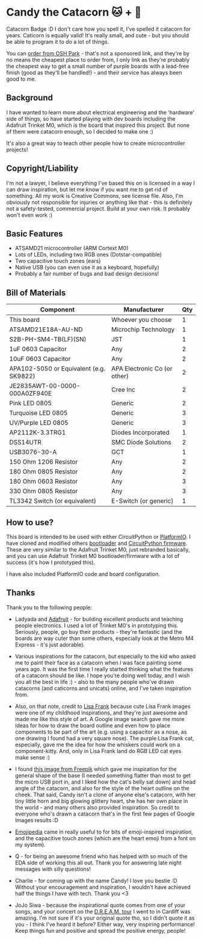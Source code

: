 # Candy the Catacorn 🐱 + 🦄

Catacorn Badge :D I don't care how you spell it, I've spelled it catacorn for years. Caticorn is equally valid! It's really small, and cute - but you should be able to program it to do a lot of things.

You can [order from OSH Park](https://oshpark.com/shared_projects/pnVDiM8w) - that's not a sponsored link, and they're by no means the cheapest place to order from, I only link as they're probably the cheapest way to get a small number of purple boards with a lead-free finish (good as they'll be handled!) - and their service has always been good to me.

## Background

I have wanted to learn more about electrical engineering and the 'hardware' side of things, so have started playing with dev boards including the Adafruit Trinket M0, which is the board that inspired this project. But none of them were catacorn enough, so I decided to make one :)

It's also a great way to teach other people how to create microcontroller projects!

## Copyright/Liability

I'm not a lawyer, I believe everything I've based this on is licensed in a way I can draw inspiration, but let me know if you want me to get rid of something. All my work is Creative Commons, see license file. Also, I'm obviously not responsible for injuries or anything like that - this is definitely not a safety-tested, commercial project. Build at your own risk. It probably won't even work :)

## Basic Features

- ATSAMD21 microcontroller (ARM Cortext M0)
- Lots of LEDs, including two RGB ones (Dotstar-compatible)
- Two capacitive touch zones (ears)
- Native USB (you can even use it as a keyboard, hopefully)
- Probably a fair number of bugs and bad design decisions!

## Bill of Materials

| Component                               | Manufacturer                 | Qty |
|-----------------------------------------|------------------------------|-----|
| This board                              | Whoever you choose           | 1   |
| ATSAMD21E18A-AU-ND                      | Microchip Technology         | 1   |
| S2B-PH-SM4-TB(LF)(SN)                   | JST                          | 1   |
| 1uF 0603 Capacitor                      | Any                          | 2   |
| 10uF 0603 Capacitor                     | Any                          | 2   |
| APA102-5050 or Equivalent (e.g. SK9822) | APA Electronic Co (or other) | 2   |
| JE2835AWT-00-0000-000A0ZF940E           | Cree Inc                     | 2   |
| Pink LED 0805                           | Generic                      | 2   |
| Turquoise LED 0805                      | Generic                      | 3   |
| UV/Purple LED 0805                      | Generic                      | 3   |
| AP2112K-3.3TRG1                         | Diodes Incorporated          | 1   |
| DSS14UTR                                | SMC Diode Solutions          | 2   |
| USB3076-30-A                            | GCT                          | 1   |
| 150 Ohm 1206 Resistor                   | Any                          | 2   |
| 180 Ohm 0805 Resistor                   | Any                          | 2   |
| 180 Ohm 0603 Resistor                   | Any                          | 3   |
| 330 Ohm 0805 Resistor                   | Any                          | 3   |
| TL3342 Switch (or equivalent)           | E-Switch (or generic)        | 1   |

## How to use?

This board is intended to be used with either CircuitPython or [PlatformIO](https://platformio.org/). I have cloned and modified others [bootloader](https://github.com/MermaidAllie/uf2-samdx1/tree/master/build/alliecat_candythecatacorn) and [CircuitPython firmware](https://github.com/MermaidAllie/circuitpython/blob/5.0.x/ports/atmel-samd/build-alliecat_candythecatacorn/firmware.uf2). These are very similar to the Adafruit Trinket M0, just rebranded basically, and you can use Adafruit Trinket M0 bootloader/firmware with a lot of success (it's how I prototyped this).

I have also included PlatformIO code and board configuration.

## Thanks

Thank you to the following people:

- Ladyada and [Adafruit](https://learn.adafruit.com/how-to-program-samd-bootloaders/trinket-m0-wiring) - for building excellent products and teaching people electronics. I used a lot of Trinket M0's in prototyping this. Seriously, people, go buy their products - they're fantastic (and the boards are way cuter than some others, especially look at the Metro M4 Express - it's just adorable).

- Various inspirations for the catacorn, but especially to the kid who asked me to paint their face as a catacorn when I was face painting some years ago. It was the first time I really started thinking what the features of a catacorn should be like. I hope you're doing well today, and I wish you all the best in life :) - also to the many people who've drawn catacorns (and caticorns and unicats) online, and I've taken inspiration from.

- Also, on that note, credit to [Lisa Frank](https://lisafrank.com/) because cute Lisa Frank images were one of my childhood inspirations, and they're just awesome and made me like this style of art. A Google image search gave me more ideas for how to draw the board outline and even how to place components to be part of the art (e.g. using a capacitor as a nose, as one drawing I found had a very square nose). The purple Lisa Frank cat, especially, gave me the idea for how the whiskers could work on a component-kitty. And, only in Lisa Frank land do RGB LED cat eyes make sense :) 

- I found [this image from Freepik](https://www.freepik.com/free-vector/kawaii-style-unicorn-character-collection_4697393.htm#page=1&query=kawaii%20unicorn&position=7) which gave me inspiration for the general shape of the base (I needed something flatter than most to get the micro USB port in, and I liked how the cat's belly sat down) and head angle of the catacorn, and also for the style of the heart outline on the cheek. That said, Candy isn't a clone of anyone else's catacorn, with her tiny little horn and big glowing glittery heart, she has her own place in the world - and many others also provided inspiration. So credit to everyone who's drawn a catacorn that's in the first few pages of Google Images results :D

- [Emojipedia](https://emojipedia.org/) came in really useful to for bits of emoji-inspired inspiration, and the capacitive touch zones (which are the heart emoji from a font on my system).

- Q - for being an awesome friend who has helped with so much of the EDA side of working this all out. Thank you for answering late night messages with silly questions!

- Charlie - for coming up with the name Candy! I love you bestie :D Without your encouragement and inspiration, I wouldn't have achieved half the things I have with tech. Thank you <3

- JoJo Siwa - because the inspirational quote comes from one of your songs, and your concert on the [D.R.E.A.M. tour](https://www.jojodreamtour.com/) I went to in Cardiff was amazing. I'm not sure if it's your original quote tho, so I didn't quote it as you - I think I've heard it before? Either way, very inspiring performance! Keep things fun and positive and spread the positive energy, people!
